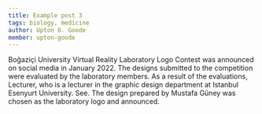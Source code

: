 ```yaml
---
title: Example post 3
tags: biology, medicine
author: Upton O. Goode
member: upton-goode
---
```


Boğaziçi University Virtual Reality Laboratory Logo Contest was announced on social media in January 2022.
The designs submitted to the competition were evaluated by the laboratory members. As a result of the evaluations,
Lecturer, who is a lecturer in the graphic design department at Istanbul Esenyurt University.
See. The design prepared by Mustafa Güney was chosen as the laboratory logo and announced.


